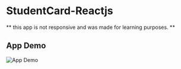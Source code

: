# StudentCard-Reactjs
** this app is not responsive and was made for learning purposes. **
## App Demo
![App Demo](https://github.com/YosraSkhiri/StudentCard-Reactjs/tree/master/src/img/React-App.gif)